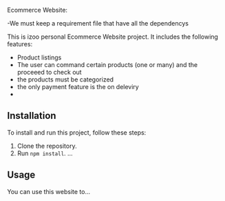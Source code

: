  Ecommerce Website:

 -We must keep a requirement file that have all the dependencys

This is izoo personal Ecommerce Website project. It includes the following features:

- Product listings
- The user can command certain products  (one or many) and the proceeed to check  out
- the products must be categorized 
- the only payment feature is the on deleviry 
- 

## Installation

To install and run this project, follow these steps:
1. Clone the repository.
2. Run `npm install`.
...

## Usage

You can use this website to...